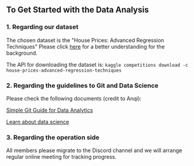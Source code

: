 ## To Get Started with the Data Analysis

### 1. Regarding our dataset
The chosen dataset is the "House Prices: Advanced Regression Techniques" Please click [here](https://www.kaggle.com/c/house-prices-advanced-regression-techniques/data) for a better understanding for the background.

The API for downloading the dataset is:
`kaggle competitions download -c house-prices-advanced-regression-techniques`

### 2. Regarding the guidelines to Git and Data Science
Please check the following documents (credit to Anqi):

[Simple Git Guide for Data Analytics](https://github.com/anqitu/simple-git-guide-for-data-analytics)

[Learn about data science](https://github.com/orgs/ntuoss/teams/pandas/discussions/3)

### 3. Regarding the operation side
All members please migrate to the Discord channel and we will arrange regular online meeting for tracking progress.
